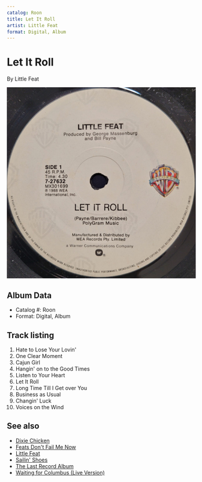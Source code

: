 ```yaml
---
catalog: Roon
title: Let It Roll
artist: Little Feat
format: Digital, Album
---
```


# Let It Roll

By Little Feat

![](../../assets/albumcovers/Little_Feat-Let_It_Roll.png)

## Album Data

- Catalog #: Roon
- Format: Digital, Album


## Track listing


1. Hate to Lose Your Lovin'
2. One Clear Moment
3. Cajun Girl
4. Hangin' on to the Good Times
5. Listen to Your Heart
6. Let It Roll
7. Long Time Till I Get over You
8. Business as Usual
9. Changin' Luck
10. Voices on the Wind


## See also

- [Dixie Chicken](Dixie_Chicken.md)
- [Feats Don't Fail Me Now](Feats_Dont_Fail_Me_Now.md)
- [Little Feat](Little_Feat.md)
- [Sailin' Shoes](Sailin_Shoes.md)
- [The Last Record Album](The_Last_Record_Album.md)
- [Waiting for Columbus (Live Version)](Waiting_for_Columbus_Live_Version.md)
